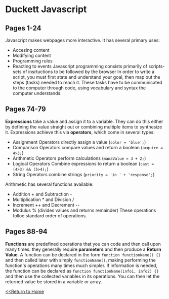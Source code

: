 # Duckett Javascript
## Pages 1-24
Javascript makes webpages more interactive. It has several primary uses:
- Accesing content
- Modifying content
- Programming rules
- Reacting to events
Javascript programming consists primarily of scripts- sets of insrtuctions to be followed by the browser
In order to write a script, you must first state and understand your goal, then map out the steps (tasks) needed to reach it. 
These tasks have to be communicated to the computer through code, using vocabulary and syntax the computer understands. 

## Pages 74-79
**Expressions** take a value and assign it to a variable. They can do this either by defining the value straight out or combining multiple items to synthesize it. 
Expressions achieve this via **operators**, which come in several types:
- Assignment Operators directly assign a value (`color = 'blue';`)
- Comparison Operators compare values and return a boolean (`acquire = 4>3;`)
- Arithmetic Operators perform calculations (`manaValue = 3 + 2;`)
- Logical Operators Combine expressions to return a boolean (`cast = (4>3) && (5>4);`)
- String Operators combine strings (`priority = 'in ' + 'response';`)

Arithmetic has several functions available:
- Addition + and Subtraction -
- Multiplication * and Division / 
- Increment ++ and Decrement --
- Modulus % (divides values and returns remainder)
These operations folloe standard order of operations. 

## Pages 88-94
**Functions** are predefined operations that you can code and then call upon many times. they generally require **parameters** and then produce a **Return Value**.
A function can be declared in the form 
`function functionName() {}` 
and then called later with simply `functionName()`, making performing the function's operations many times much simpler.
If information is needed, the function can be declared as `function functionName(info1, info2) {}` and then use the collected variables in its operations. 
You can then let the returned value be stored in a variable or array. 

[<<Return to Home](README.md)